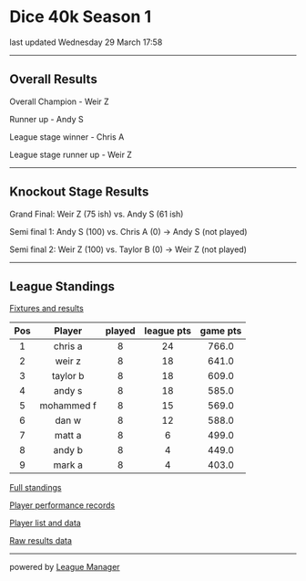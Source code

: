 # Dice 40k Season 1

last updated Wednesday 29 March 17:58

---
## Overall Results 

Overall Champion - Weir Z

Runner up - Andy S

League stage winner - Chris A

League stage runner up - Weir Z

---

## Knockout Stage Results 

Grand Final: Weir Z (75 ish) vs. Andy S (61 ish) 

Semi final 1: Andy S (100) vs. Chris A (0) -> Andy S (not played)

Semi final 2: Weir Z (100) vs. Taylor B (0) -> Weir Z (not played)

---

## League Standings

[Fixtures and results](/Leagues/Dice40k_S1/league_results.csv)

|Pos|Player|played|league pts|game pts|
|:---:|:---:|:---:|:---:|:---:|
|1|chris a|8|24|766.0|
|2|weir z|8|18|641.0|
|3|taylor b|8|18|609.0|
|4|andy s|8|18|585.0|
|5|mohammed f|8|15|569.0|
|6|dan w|8|12|588.0|
|7|matt a|8|6|499.0|
|8|andy b|8|4|449.0|
|9|mark a|8|4|403.0|

[Full standings](/Leagues/Dice40k_S1/output_data/Dice-40k-Season-1_standings.csv)

[Player performance records](/Leagues/Dice40k_S1/output_data/Dice-40k-Season-1_player_records.csv)

[Player list and data](/Leagues/Dice40k_S1/output_data/Dice-40k-Season-1_player_data.csv)

[Raw results data](/Leagues/Dice40k_S1/output_data/Dice-40k-Season-1_all_results.csv)

---

powered by [League Manager](/league_manager_project.md)